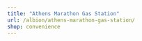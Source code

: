 ```yaml
---
title: "Athens Marathon Gas Station"
url: /albion/athens-marathon-gas-station/
shop: convenience
---
```

